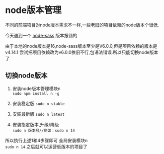 # node版本管理

不同的前端项目对node版本需求不一样,一些老旧的项目依赖的node版本个很低.

今天遇到一个 [node-sass](https://github.com/sass/node-sass/releases) 版本报错的

由于本地的node版本是16,node-sass版本至少是V6.0.0,但是项目依赖的版本是v4.14.1
尝试把项目依赖改为v6.0.0依旧不行,包语法错误.所以只能切换node版本了

## 切换node版本
1. 安装node版本管理模块n  
`sudo npm install n -g`
   
2. 安装稳定版
`sudo n stable`

3. 安装最新版
`sudo n latest`
4. 安装指定版本,升级/降级  
`sudo n 版本号//例如：sudo n 14`


所以执行上述1和4步骤即可
全局安装模块n    
`sudo n 14` 之后就可以运营低版本的项目了
